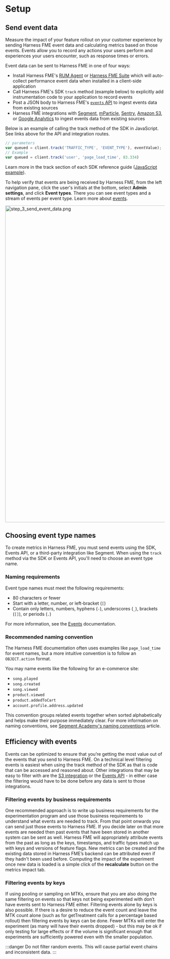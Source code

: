 # Setup

## Send event data

Measure the impact of your feature rollout on your customer experience by sending Harness FME event data and calculating metrics based on those events. Events allow you to record any actions your users perform and experiences your users encounter, such as response times or errors.

Event data can be sent to Harness FME in one of four ways:

* Install Harness FME's [RUM Agent](https://help.split.io/hc/en-us/sections/12619161404685-Client-side-Agents) or [Harness FME Suite](https://help.split.io/hc/en-us/sections/22701959913229-Client-side-Suites) which will auto-collect performance event data when installed in a client-side application
* Call Harness FME's SDK `track` method (example below) to explicitly add instrumentation code to your application to record events
* Post a JSON body to Harness FME's [`events` API](https://docs.split.io/reference#events-overview) to ingest events data from existing sources
* Harness FME integrations with [Segment](https://help.split.io/hc/en-us/articles/360020742532-Segment), [mParticle](https://help.split.io/hc/en-us/articles/360038306272-mParticle-), [Sentry](https://help.split.io/hc/en-us/articles/360029879431-Sentry), [Amazon S3](https://help.split.io/hc/en-us/articles/360053674072-Amazon-S3), or [Google Analytics](https://help.split.io/hc/en-us/articles/360040838752-Google-Analytics) to ingest events data from existing sources

Below is an example of calling the track method of the SDK in JavaScript. See links above for the API and integration routes.

```javascript
// parameters
var queued = client.track('TRAFFIC_TYPE', 'EVENT_TYPE'), eventValue);
// Example
var queued = client.track('user', 'page_load_time', 83.334)
```

Learn more in the track section of each SDK reference guide ([JavaScript example](https://help.split.io/hc/en-us/articles/360020448791-JavaScript-SDK#track)).

To help verify that events are being received by Harness FME, from the left navigation pane, click the user's initials at the bottom, select **Admin settings**, and click **Event types**. There you can see event types and a stream of events per event type. Learn more about [events](https://help.split.io/hc/en-us/articles/360020585772-Track-events).

<img src="https://help.split.io/hc/article_attachments/30795551048589" alt="step_3_send_event_data.png" width="1000" />

## Choosing event type names

To create metrics in Harness FME, you must send events using the SDK, Events API, or a third-party integration like Segment. When using the `track` method via the SDK or Events API, you'll need to choose an event type name.

### Naming requirements

Event type names must meet the following requirements:

* 80 characters or fewer
* Start with a letter, number, or left-bracket (`[`)
* Contain only letters, numbers, hyphens (`-`), underscores (`_`), brackets (`[]`), or periods (`.`)

For more information, see the [Events](https://help.split.io/hc/en-us/articles/360020585772-Events) documentation.

### Recommended naming convention

The Harness FME documentation often uses examples like `page_load_time` for event names, but a more intuitive convention is to follow an `OBJECT.action` format. 

You may name events like the following for an e-commerce site: 

- `song.played`
- `song.created`
- `song.viewed`
- `product.viewed`
- `product.addedToCart`
- `account.profile.address.updated`

This convention groups related events together when sorted alphabetically and helps make their purpose immediately clear. For more information on naming conventions, see [Segment Academy's naming conventions](https://segment.com/academy/collecting-data/naming-conventions-for-clean-data/) article.

## Efficiency with events

Events can be optimized to ensure that you’re getting the most value out of the events that you send to Harness FME. On a technical level filtering events is easiest when using the track method of the SDK as that is code that can be accessed and reasoned about. Other integrations that may be easy to filter with are the [S3 integration](https://help.split.io/hc/en-us/articles/360053674072-Amazon-S3) or the [Events API](https://docs.split.io/reference/events-overview) - in either case the filtering would have to be done before any data is sent to those integrations.

### Filtering events by business requirements

One recommended approach is to write up business requirements for the experimentation program and use those business requirements to understand what events are needed to track. From that point onwards you can send just those events to Harness FME. If you decide later on that more events are needed then past events that have been stored in another system can be sent as well. Harness FME will appropriately attribute events from the past as long as the keys, timestamps, and traffic types match up with keys and versions of feature flags. New metrics can be created and the existing data stored in Harness FME’s backend can be attributed even if they hadn't been used before. Computing the impact of the experiment once new data is loaded is a simple click of the **recalculate** button on the metrics impact tab.

### Filtering events by keys

If using pooling or sampling on MTKs, ensure that you are also doing the same filtering on events so that keys not being experimented with don’t have events sent to Harness FME either. Filtering events alone by keys is also possible. If there is a desire to reduce the event count and leave the MTK count alone (such as for getTreatment calls for a percentage based rollout) then filtering events by keys can be done. Fewer MTKs will enter the experiment (as many will have their events dropped) - but this may be ok if only testing for large effects or if the volume is significant enough that experiments are sufficiently powered even with the smaller population.

:::danger
Do not filter random events. This will cause partial event chains and inconsistent data.
:::
